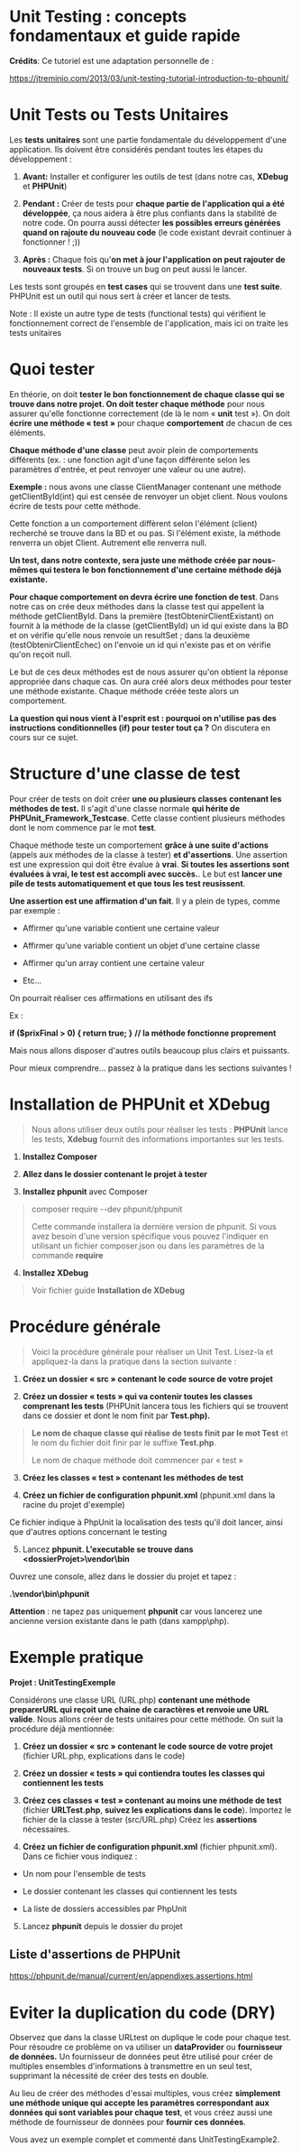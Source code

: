 **Unit Testing : concepts fondamentaux et guide rapide**
========================================================

**Crédits**: Ce tutoriel est une adaptation personnelle de :

https://jtreminio.com/2013/03/unit-testing-tutorial-introduction-to-phpunit/

Unit Tests ou Tests Unitaires
=============================

Les **tests** **unitaires** sont une partie fondamentale du
développement d'une application. Ils doivent être considérés pendant
toutes les étapes du développement :

1.  **Avant:** Installer et configurer les outils de test (dans notre
    cas, **XDebug** et **PHPUnit**)

2.  **Pendant :** Créer de tests pour **chaque partie de l'application
    qui a été développée**, ça nous aidera à être plus confiants dans la
    stabilité de notre code. On pourra aussi détecter **les
    possibles erreurs générées quand on rajoute du nouveau code** (le
    code existant devrait continuer à fonctionner ! ;))

3.  **Après :** Chaque fois qu'**on met à jour l'application on peut
    rajouter de nouveaux tests**. Si on trouve un bug on peut aussi le
    lancer.

Les tests sont groupés en **test** **cases** qui se trouvent dans une
**test suite**. PHPUnit est un outil qui nous sert à créer et lancer de
tests.

Note : Il existe un autre type de tests (functional tests) qui vérifient
le fonctionnement correct de l'ensemble de l'application, mais ici on
traite les tests unitaires

Quoi tester
===========

En théorie, on doit **tester le bon fonctionnement de chaque classe qui se trouve dans notre projet. On
doit tester chaque méthode** pour nous assurer qu'elle fonctionne
correctement (de là le nom « **unit** test »). On doit **écrire une
méthode « test »** pour chaque **comportement** de chacun de ces
éléments.

**Chaque méthode d'une classe** peut avoir plein de comportements
différents (ex. : une fonction agit d'une façon différente selon les
paramètres d\'entrée, et peut renvoyer une valeur ou une autre).

**Exemple :** nous avons une classe ClientManager contenant une méthode
getClientById(int) qui est censée de renvoyer un objet client. Nous voulons écrire de
tests pour cette méthode.

Cette fonction a un comportement diffèrent selon l'élément (client) recherché se
trouve dans la BD et ou pas. Si l'élément existe, la méthode renverra un
objet Client. Autrement elle renverra null.

**Un test, dans notre contexte, sera juste une méthode créée par
nous-mêmes qui testera le bon fonctionnement d'une certaine méthode déjà
existante.**

**Pour chaque comportement on devra écrire une fonction de test**. Dans
notre cas on crée deux méthodes dans la classe test qui appellent la
méthode getClientById. Dans la première (testObtenirClientExistant) on
fournit à la méthode de la classe (getClientById) un id qui existe dans
la BD et on vérifie qu'elle nous renvoie un resultSet ; dans la deuxième
(testObtenirClientEchec) on l'envoie un id qui n'existe pas et on
vérifie qu'on reçoit null.

Le but de ces deux méthodes est de nous assurer qu'on obtient la réponse
appropriée dans chaque cas. On aura créé alors deux méthodes pour tester
une méthode existante. Chaque méthode créée teste alors un comportement.

**La question qui nous vient à l'esprit est : pourquoi on n'utilise pas
des instructions conditionnelles (if) pour tester tout ça ?** On
discutera en cours sur ce sujet.

Structure d'une classe de test 
==============================

Pour créer de tests on doit créer **une ou plusieurs classes**
**contenant les méthodes de test.** Il s'agit d'une classe normale **qui
hérite de PHPUnit\_Framework\_Testcase**. Cette classe contient
plusieurs méthodes dont le nom commence par le mot **test**.

Chaque méthode teste un comportement **grâce à une suite d'actions**
(appels aux méthodes de la classe à tester) **et d'assertions**. Une
assertion est une expression qui doit être évalue à **vrai**. **Si
toutes les assertions sont évaluées à vrai, le test est accompli avec
succès.**. Le but est **lancer une pile de tests automatiquement et que tous les test reusissent**.

**Une assertion est une affirmation d'un fait**. Il y a plein de types,
comme par exemple :

-   Affirmer qu'une variable contient une certaine valeur

-   Affirmer qu'une variable contient un objet d'une certaine classe

-   Affirmer qu'un array contient une certaine valeur

-   Etc...

On pourrait réaliser ces affirmations en utilisant des ifs

Ex :

**if (\$prixFinal \> 0) { return true; }** **// la méthode fonctionne
proprement**

Mais nous allons disposer d'autres outils beaucoup plus clairs et
puissants.

Pour mieux comprendre... passez à la pratique dans les sections
suivantes !

Installation de PHPUnit et XDebug
=================================

> Nous allons utiliser deux outils pour réaliser les tests : **PHPUnit**
> lance les tests, **Xdebug** fournit des informations importantes sur
> les tests.

1.  **Installez Composer**

2.  **Allez dans le dossier contenant le projet à tester**

3.  **Installez phpunit** avec Composer

> composer require --dev phpunit/phpunit
>
> Cette commande installera la dernière version de phpunit. Si vous avez
> besoin d'une version spécifique vous pouvez l'indiquer en utilisant un
> fichier composer.json ou dans les paramètres de la commande
> **require**

4.  **Installez XDebug**

> Voir fichier guide **Installation de XDebug**

Procédure générale
==================

> Voici la procédure générale pour réaliser un Unit Test. Lisez-la et
> appliquez-la dans la pratique dans la section suivante :

1.  **Créez un dossier « src » contenant le code source de votre
    projet**

2.  **Créez un dossier « tests » qui va contenir toutes les classes
    comprenant les tests** (PHPUnit lancera tous les fichiers qui se
    trouvent dans ce dossier et dont le nom finit par **Test.php).**

> **Le nom de chaque classe qui réalise de tests finit par le mot Test**
> et le nom du fichier doit finir par le suffixe **Test.php**.
>
> Le nom de chaque méthode doit commencer par « test »

3.  **Créez les classes « test » contenant les méthodes de test**

4.  **Créez un fichier de configuration phpunit.xml** (phpunit.xml dans
    la racine du projet d'exemple)

Ce fichier indique à PhpUnit la localisation des tests qu'il doit
lancer, ainsi que d'autres options concernant le testing

5.  Lancez **phpunit. L'executable se trouve dans
    \<dossierProjet\>\\vendor\\bin**

Ouvrez une console, allez dans le dossier du projet et tapez :

**.\\vendor\\bin\\phpunit**

**Attention** : ne tapez pas uniquement **phpunit** car vous lancerez
une ancienne version existante dans le path (dans xampp\\php).

Exemple pratique
================

**Projet : UnitTestingExemple**

Considérons une classe URL (URL.php) **contenant une méthode preparerURL
qui reçoit une chaine de caractères et renvoie une URL valide**. Nous
allons créer de tests unitaires pour cette méthode. On suit la procédure
déjà mentionnée:

1.  **Créez un dossier « src » contenant le code source de votre
    projet** (fichier URL.php, explications dans le code)

2.  **Créez un dossier « tests » qui contiendra toutes les classes qui
    contiennent les tests**

3.  **Créez ces classes « test » contenant au moins une méthode de
    test** (fichier **URLTest.php**, **suivez les explications dans le
    code**). Importez le fichier de la classe à tester (src/URL.php)
    Créez les **assertions** nécessaires.

4.  **Créez un fichier de configuration phpunit.xml** (fichier
    phpunit.xml). Dans ce fichier vous indiquez :

-   Un nom pour l\'ensemble de tests

-   Le dossier contenant les classes qui contiennent les tests

-   La liste de dossiers accessibles par PhpUnit

5.  Lancez **phpunit** depuis le dossier du projet

Liste d'assertions de PHPUnit
-----------------------------

<https://phpunit.de/manual/current/en/appendixes.assertions.html>

Eviter la duplication du code (DRY)
===================================

Observez que dans la classe URLtest on duplique le code pour chaque
test. Pour résoudre ce problème on va utiliser un **dataProvider** ou
**fournisseur de données.** Un fournisseur de données peut être utilisé
pour créer de multiples ensembles d\'informations à transmettre en un
seul test, supprimant la nécessité de créer des tests en double.

Au lieu de créer des méthodes d\'essai multiples, vous créez
**simplement une méthode unique qui accepte les paramètres correspondant
aux données qui sont variables pour chaque test**, et vous créez aussi
une méthode de fournisseur de données pour **fournir ces données**.

Vous avez un exemple complet et commenté dans UnitTestingExample2.
